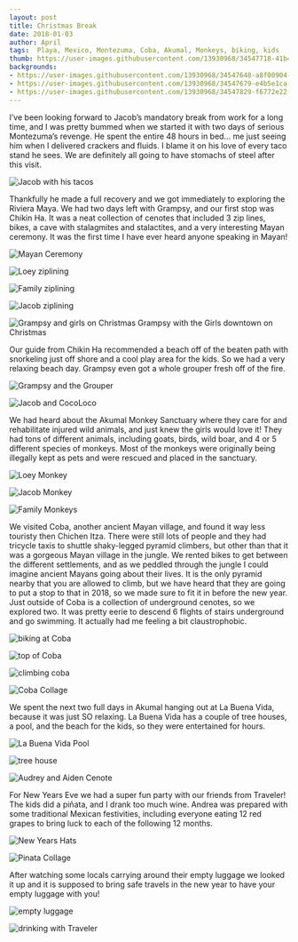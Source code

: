 ```yaml
---
layout: post
title: Christmas Break
date: 2018-01-03
author: April
tags:  Playa, Mexico, Montezuma, Coba, Akumal, Monkeys, biking, kids
thumb: https://user-images.githubusercontent.com/13930968/34547718-41b4b392-f0cb-11e7-9f90-c637ac5c35c5.jpg
backgrounds:
- https://user-images.githubusercontent.com/13930968/34547648-a8f00904-f0ca-11e7-8a29-0ea3c1e2a25f.jpg
- https://user-images.githubusercontent.com/13930968/34547679-e4b5e1ca-f0ca-11e7-9adf-603e454aeedb.jpg
- https://user-images.githubusercontent.com/13930968/34547829-f6772e22-f0cb-11e7-9c3c-4d790d4b0d36.jpg
---
```


I’ve been looking forward to Jacob’s mandatory break from work for a long time, and I was pretty bummed when we started it with two days of serious Montezuma’s revenge. He spent the entire 48 hours in bed… me just seeing him when I delivered crackers and fluids. I blame it on his love of every taco stand he sees. We are definitely all going to have stomachs of steel after this visit. 

![Jacob with his tacos](https://user-images.githubusercontent.com/13930968/34547976-f94cd7cc-f0cc-11e7-8e20-2c65f76f895b.jpg)

Thankfully he made a full recovery and we got immediately to exploring the Riviera Maya. We had two days left with Grampsy, and our first stop was Chikin Ha. It was a neat collection of cenotes that included 3 zip lines, bikes, a cave with stalagmites and stalactites, and a very interesting Mayan ceremony. It was the first time I have ever heard anyone speaking in Mayan! 

![Mayan Ceremony](https://user-images.githubusercontent.com/13930968/34547780-9a2e2f62-f0cb-11e7-8467-c921334265a5.jpg)

![Loey ziplining](https://user-images.githubusercontent.com/13930968/34547789-b294e1ae-f0cb-11e7-839f-075c880f35ae.jpg)

![Family ziplining](https://user-images.githubusercontent.com/13930968/34547815-dff54f62-f0cb-11e7-8608-f0d2bef467ab.jpg)

![Jacob ziplining](https://user-images.githubusercontent.com/13930968/34547956-ccd83df8-f0cc-11e7-96e5-139da7a0d298.jpg)

![Grampsy and girls on Christmas](https://user-images.githubusercontent.com/13930968/34547965-e4f100a0-f0cc-11e7-91f7-50c67ed49716.jpg)
Grampsy with the Girls downtown on Christmas

Our guide from Chikin Ha recommended a beach off of the beaten path with snorkeling just off shore and a cool play area for the kids. So we had a very relaxing beach day. Grampsy even got a whole grouper fresh off of the fire.

![Grampsy and the Grouper](https://user-images.githubusercontent.com/13930968/34547843-0e8c6cac-f0cc-11e7-99f2-7ad42d23c835.jpg)

![Jacob and CocoLoco](https://user-images.githubusercontent.com/13930968/34547874-394cf45c-f0cc-11e7-865b-6ac4655dfa10.jpg)

We had heard about the Akumal Monkey Sanctuary where they care for and rehabilitate injured wild animals, and just knew the girls would love it! They had tons of different animals, including goats, birds, wild boar, and 4 or 5 different species of monkeys. Most of the monkeys were originally being illegally kept as pets and were rescued and placed in the sanctuary. 

![Loey Monkey](https://user-images.githubusercontent.com/13930968/34547718-41b4b392-f0cb-11e7-9f90-c637ac5c35c5.jpg)

![Jacob Monkey](https://user-images.githubusercontent.com/13930968/34547746-6a0983ea-f0cb-11e7-80b1-f2cfe688f106.jpg)

![Family Monkeys](https://user-images.githubusercontent.com/13930968/34547802-c9a1e16c-f0cb-11e7-8a40-20c4e1edd9cc.jpg)

We visited Coba, another ancient Mayan village, and found it way less touristy then Chichen Itza. There were still lots of people and they had tricycle taxis to shuttle shaky-legged pyramid climbers, but other than that it was a gorgeous Mayan village in the jungle. We rented bikes to get between the different settlements, and as we peddled through the jungle I could imagine ancient Mayans going about their lives. It is the only pyramid nearby that you are allowed to climb, but we have heard that they are going to put a stop to that in 2018, so we made sure to fit it in before the new year. Just outside of Coba is a collection of underground cenotes, so we explored two. It was pretty eerie to descend 6 flights of stairs underground and go swimming.  It actually had me feeling a bit claustrophobic. 

![biking at Coba](https://user-images.githubusercontent.com/13930968/34547671-cf8808e6-f0ca-11e7-87a6-995bac179180.jpg)

![top of Coba](https://user-images.githubusercontent.com/13930968/34547679-e4b5e1ca-f0ca-11e7-9adf-603e454aeedb.jpg)

![climbing coba](https://user-images.githubusercontent.com/13930968/34547685-05ed0e68-f0cb-11e7-920b-8c44d4420935.jpg)

![Coba Collage](https://user-images.githubusercontent.com/13930968/34548424-0f6b27d6-f0d0-11e7-8850-aa3b825625fb.jpg)

We spent the next two full days in Akumal hanging out at La Buena Vida, because it was just SO relaxing. La Buena Vida has a couple of tree houses, a pool, and the beach for the kids, so they were entertained for hours. 

![La Buena Vida Pool](https://user-images.githubusercontent.com/13930968/34547648-a8f00904-f0ca-11e7-8a29-0ea3c1e2a25f.jpg)

![tree house](https://user-images.githubusercontent.com/13930968/34547665-bc2a108c-f0ca-11e7-8550-5f8a1d39f19a.jpg)

![Audrey and Aiden Cenote](https://user-images.githubusercontent.com/13930968/34547829-f6772e22-f0cb-11e7-9c3c-4d790d4b0d36.jpg)

For New Years Eve we had a super fun party with our friends from Traveler! The kids did a piñata, and I drank too much wine. Andrea was prepared with some traditional Mexican festivities, including everyone eating 12 red grapes to bring luck to each of the following 12 months. 

![New Years Hats](https://user-images.githubusercontent.com/13930968/34547633-9ad5fe1e-f0ca-11e7-9c6e-86a4f757e6ee.jpg)

![Pinata Collage](https://user-images.githubusercontent.com/13930968/34548403-e4ac8ad0-f0cf-11e7-8171-dd86f2e6f8cc.jpg)

After watching some locals carrying around their empty luggage we looked it up and it is supposed to bring safe travels in the new year to have your empty luggage with you! 

![empty luggage](https://user-images.githubusercontent.com/13930968/34547625-8ab4ab3e-f0ca-11e7-95e8-d0bf63bf88dd.jpg)

![drinking with Traveler](https://user-images.githubusercontent.com/13930968/34547909-78ff4514-f0cc-11e7-95db-3ca295cbc357.jpg)
